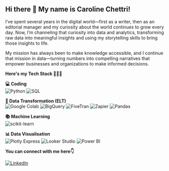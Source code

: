 ## Hi there 👋 My name is Caroline Chettri! 

I’ve spent several years in the digital world—first as a writer, then as an editorial manager and my curiosity about the world continues to grow every day. Now, I’m channeling that curiosity into data and analytics, transforming raw data into meaningful insights and using my storytelling skills to bring those insights to life.

My mission has always been to make knowledge accessible, and I continue that mission in data—turning numbers into compelling narratives that empower businesses and organizations to make informed decisions.

**Here's my Tech Stack 👩🏻‍💻**

**💻 Coding**  
![Python](https://img.shields.io/badge/Python-3776AB?logo=python&logoColor=white)
![SQL](https://img.shields.io/badge/SQL-003B57?logo=postgresql&logoColor=white)

**🔄 Data Transformation (ELT)**  
![Google Colab](https://img.shields.io/badge/Google%20Colab-F9AB00?logo=googlecolab&logoColor=black)
![BigQuery](https://img.shields.io/badge/BigQuery-4285F4?logo=googlecloud&logoColor=white)
![FiveTran](https://img.shields.io/badge/FiveTran-2C7BE5?logo=fivetran&logoColor=white)
![Zapier](https://img.shields.io/badge/Zapier-FF4A00?logo=zapier&logoColor=white)
![Pandas](https://img.shields.io/badge/Pandas-150458?logo=pandas&logoColor=white)

**📚 Machine Learning**  
![scikit-learn](https://img.shields.io/badge/scikit--learn-F7931E?logo=scikitlearn&logoColor=white)

**📊 Data Visualisation**  
![Plotly Express](https://img.shields.io/badge/Plotly%20Express-3F4F75?logo=plotly&logoColor=white)
![Looker Studio](https://img.shields.io/badge/Looker%20Studio-4285F4?logo=looker&logoColor=white)
![Power BI](https://img.shields.io/badge/Power%20BI-F2C811?logo=powerbi&logoColor=black)

**You can connect with me here👇**

[![LinkedIn](https://img.shields.io/badge/LinkedIn-0A66C2?logo=linkedin&logoColor=white)](https://www.linkedin.com/in/YOUR-LINKEDIN-USERNAME/)

